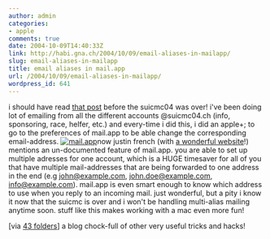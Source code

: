 ```yaml
---
author: admin
categories:
- apple
comments: true
date: 2004-10-09T14:40:33Z
link: http://habi.gna.ch/2004/10/09/email-aliases-in-mailapp/
slug: email-aliases-in-mailapp
title: email aliases in mail.app
url: /2004/10/09/email-aliases-in-mailapp/
wordpress_id: 641
---
```


i should have read [that post](http://www.justinfrench.com/index.php?id=47) before the suicmc04 was over!
i've been doing lot of emailing from all the different accounts @suicmc04.ch (info, sponsoring, race, helfer, etc.) and every-time i did this, i did an apple+; to go to the preferences of mail.app to be able change the corresponding email-address.
[![mail.app](http://habi.gna.ch/blog/images/mail.app-tm.jpg)](http://habi.gna.ch/blog/images/mail.app.jpg)now justin french (with [a wonderful website](http://www.justinfrench.com/)!) mentions an un-documented feature of mail.app. you are able to set up multiple adresses for one account, which is a HUGE timesaver for all of you that have multiple mail-addresses that are being forwarded to one address in the end (e.g john@example.com, john.doe@example.com, info@example.com). mail.app is even smart enough to know which address to use when you reply to an incoming mail.
just wonderful, but a pity i know it now that the suicmc is over and i won't be handling multi-alias mailing anytime soon.
stuff like this makes working with a mac even more fun!

[via [43 folders](http://www.43folders.com/2004/10/adding_addl_ema.html)] a blog chock-full of other very useful tricks and hacks!
